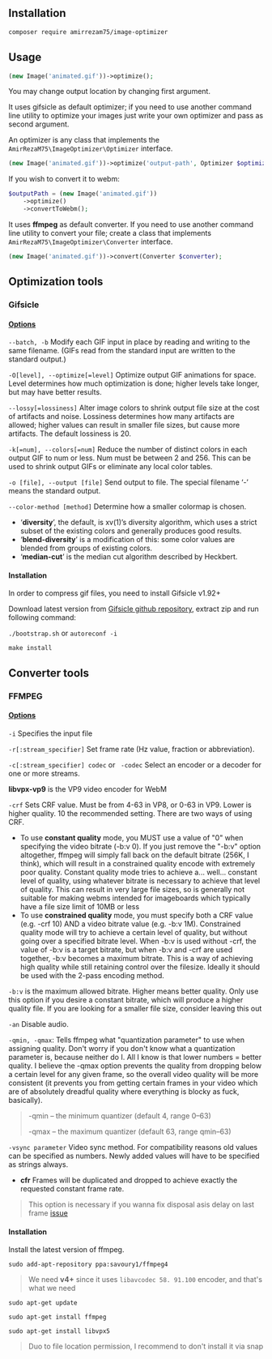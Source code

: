 ## Installation
```bash
composer require amirrezam75/image-optimizer
```
## Usage

```php
(new Image('animated.gif'))->optimize();
```

You may change output location by changing first argument.

It uses gifsicle as default optimizer; if you need to use another command line utility to optimize your images just write your own optimizer and pass as second argument.

An optimizer is any class that implements the ``AmirRezaM75\ImageOptimizer\Optimizer`` interface.

```php
(new Image('animated.gif'))->optimize('output-path', Optimizer $optimizer);
```

If you wish to convert it to webm:

```php
$outputPath = (new Image('animated.gif'))
    ->optimize()
    ->convertToWebm();
```

It uses **ffmpeg** as default converter. If you need to use another command line utility to convert your file;
create a class that implements ``AmirRezaM75\ImageOptimizer\Converter`` interface.

```php
(new Image('animated.gif'))->convert(Converter $converter);
```

## Optimization tools

### Gifsicle

#### [Options](http://www.lcdf.org/gifsicle/man.html)
``--batch, -b`` Modify each GIF input in place by reading and writing to the same filename. (GIFs read from the standard input are written to the standard output.)

``-O[level], --optimize[=level]``
Optimize output GIF animations for space. Level determines how much optimization is done; higher levels take longer, but may have better results.

``--lossy[=lossiness]``
Alter image colors to shrink output file size at the cost of artifacts and noise. Lossiness determines how many artifacts are allowed; higher values can result in smaller file sizes, but cause more artifacts. The default lossiness is 20.

``-k[=num], --colors[=num]``
Reduce the number of distinct colors in each output GIF to num or less. Num must be between 2 and 256. This can be used to shrink output GIFs or eliminate any local color tables.

``-o [file], --output [file]``
Send output to file. The special filename ‘-’ means the standard output.

``--color-method [method]``
Determine how a smaller colormap is chosen. 
- ‘**diversity**’, the default, is xv(1)’s diversity algorithm, which uses a strict subset of the existing colors and generally produces good results.
- ‘**blend-diversity**’ is a modification of this: some color values are blended from groups of existing colors.
- ‘**median-cut**’ is the median cut algorithm described by Heckbert.

#### Installation
In order to compress gif files, you need to install Gifsicle v1.92+

Download latest version from [Gifsicle github repository](https://github.com/kohler/gifsicle), extract zip and run following command:

``./bootstrap.sh`` or ``autoreconf -i``

``make install``


## Converter tools

### FFMPEG

#### [Options](https://ffmpeg.org/ffmpeg.html)

``-i`` Specifies the input file

``-r[:stream_specifier]`` Set frame rate (Hz value, fraction or abbreviation).

``-c[:stream_specifier] codec`` or `` -codec``
Select an encoder or a decoder for one or more streams.

**libvpx-vp9** is the VP9 video encoder for WebM

``-crf`` Sets CRF value. Must be from 4-63 in VP8, or 0-63 in VP9. Lower is higher quality. 10 the recommended setting. There are two ways of using CRF.
- To use **constant quality** mode, you MUST use a value of "0" when specifying the video bitrate (-b:v 0). If you just remove the "-b:v" option altogether, ffmpeg will simply fall back on the default bitrate (256K, I think), which will result in a constrained quality encode with extremely poor quality. Constant quality mode tries to achieve a... well... constant level of quality, using whatever bitrate is necessary to achieve that level of quality. This can result in very large file sizes, so is generally not suitable for making webms intended for imageboards which typically have a file size limit of 10MB or less
- To use **constrained quality** mode, you must specify both a CRF value (e.g. -crf 10) AND a video bitrate value (e.g. -b:v 1M). Constrained quality mode will try to achieve a certain level of quality, but without going over a specified bitrate level. When -b:v is used without -crf, the value of -b:v is a target bitrate, but when -b:v and -crf are used together, -b:v becomes a maximum bitrate. This is a way of achieving high quality while still retaining control over the filesize. Ideally it should be used with the 2-pass encoding method.

``-b:v`` is the maximum allowed bitrate. Higher means better quality. Only use this option if you desire a constant bitrate, which will produce a higher quality file. If you are looking for a smaller file size, consider leaving this out

``-an`` Disable audio.

``-qmin, -qmax``: Tells ffmpeg what "quantization parameter" to use when assigning quality.
Don't worry if you don't know what a quantization parameter is, because neither do I.
All I know is that lower numbers = better quality.
I believe the -qmax option prevents the quality from dropping below a certain level for any given frame,
so the overall video quality will be more consistent
(it prevents you from getting certain frames in your video which are of absolutely dreadful quality where everything is blocky as fuck, basically).
> -qmin – the minimum quantizer (default 4, range 0–63)
>
> -qmax – the maximum quantizer (default 63, range qmin–63)

``-vsync parameter`` Video sync method. For compatibility reasons old values can be specified as numbers. Newly added values will have to be specified as strings always.
- **cfr** Frames will be duplicated and dropped to achieve exactly the requested constant frame rate.

> This option is necessary if you wanna fix disposal asis delay on last frame [issue](https://trac.ffmpeg.org/ticket/3052)


#### Installation
Install the latest version of ffmpeg.

``sudo add-apt-repository ppa:savoury1/ffmpeg4``

> We need **v4+** since it uses ``libavcodec 58. 91.100`` encoder, and that's what we need

``sudo apt-get update``

``sudo apt-get install ffmpeg``

``sudo apt-get install libvpx5``

> Duo to file location permission, I recommend to don't install it via snap
